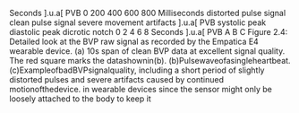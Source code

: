 Seconds
].u.a[
PVB
0 200 400 600 800
Milliseconds
distorted pulse signal
clean pulse signal
severe movement artifacts
].u.a[
PVB
systolic peak
diastolic peak
dicrotic notch
0 2 4 6 8
Seconds
].u.a[
PVB
A B
C
Figure 2.4: Detailed look at the BVP raw signal as recorded by the Empatica E4 wearable
device. (a) 10s span of clean BVP data at excellent signal quality. The red square marks the
datashownin(b). (b)Pulsewaveofasingleheartbeat. (c)ExampleofbadBVPsignalquality,
including a short period of slightly distorted pulses and severe artifacts caused by continued
motionofthedevice.
in wearable devices since the sensor might only be loosely attached to the body to keep it